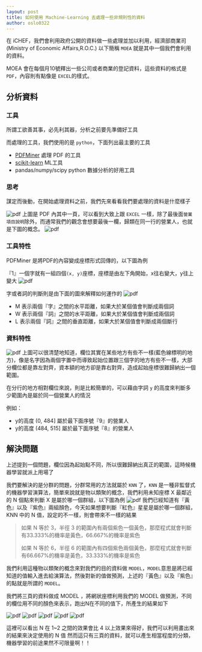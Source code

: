 ```yaml
---
layout: post
title: 如何使用 Machine-Learning 去處理一些非規則性的資料
author: oslo0322
---
```


在 iCHEF，我們會利用政府公開的資料做一些處理並加以利用，經濟部商業司(Ministry of Economic Affairs,R.O.C.) 以下簡稱 `MOEA` 就是其中一個我們會利用的資料。

MOEA 會在每個月10號釋出一些公司或者商業的登記資料，這些資料的格式是 `PDF`，內容則有點像是 `EXCEL`的樣式。

## 分析資料

### 工具
所謂工欲善其事，必先利其器，分析之前要先準備好工具

而處理的工具，我們使用的是 `python`，下面列出最主要的工具

* [PDFMiner](https://github.com/euske/pdfminer) 處理 PDF 的工具
* [scikit-learn](http://scikit-learn.org/stable/) ML工具
* pandas/numpy/scipy python 數據分析的好用工具

### 思考
謀定而後動，在開始處理資料之前，我們先來看看我們要處理的資料是什麼樣子

![pdf](/img/2016-5-8-using-ML-parsing-MOEA-pdf/1.png)
上圖是 PDF 內其中一頁，可以看到大致上跟 `EXCEL` 一樣，除了最後面`營業項目說明`除外，而通常我們的觀念會想要最後一欄，歸類在同一行的營業人，也就是下圖的概念。
![pdf](/img/2016-5-8-using-ML-parsing-MOEA-pdf/2.png)

### 工具特性
PDFMiner 是將PDF的內容變成座標形式回傳的，以下圖為例

『1』一個字就有一組四個`(x, y)`座標，座標是由左下角開始，x往右變大，y往上變大
![pdf](/img/2016-5-8-using-ML-parsing-MOEA-pdf/3.png)

字或者詞的判斷則是由下面的圖來解釋如何運作的
![pdf](/img/2016-5-8-using-ML-parsing-MOEA-pdf/4.png)

* M 表示兩個『字』之間的水平距離，如果大於某個值會判斷成兩個詞
* W 表示兩個『詞』之間的水平距離，如果大於某個值會判斷成兩個詞
* L 表示兩個『詞』之間的垂直距離，如果大於某個值會判斷成兩個斷行

### 資料特性
![pdf](/img/2016-5-8-using-ML-parsing-MOEA-pdf/2.png)
上圖可以很清楚地知道，欄位其實在某些地方有些不一樣(藍色線標明的地方)，像是名字因為兩個字置中而導致起始位置跟三個字的地方有些不一樣，大部分欄位都是靠左對齊，資本額的地方卻是靠右對齊，造成起始座標很難歸納出一個範圍。


在分行的地方相對欄位來說，則是比較簡單的，可以藉由字詞 `y` 的高度來判斷多少範圍內是屬於同一個營業人的情況

例如：

* y的高度 (0, 484]   屬於最下面序號『9』的營業人
* y的高度 (484, 515] 屬於最下面序號『8』的營業人

## 解決問題
上述提到一個問題，欄位因為起始點不同，所以很難歸納出真正的範圍，這時候機器學習就派上用場了

我們要解決的是分群的問題，分群常用的方法就屬於 `KNN` 了，`KNN` 是一種非監督式的機器學習演算法，簡單來說就是物以類聚的概念，我們利用未知座標 X 最鄰近的 N 個點來判斷 X 是屬於哪一個群組，以下圖為例
![pdf](http://bdewilde.github.io/assets/images/2012-10-26-knn-concept.png)
我們已經知道有『黃色』以及『紫色』兩組顏色，今天如果想要判斷『紅色』星星是屬於哪一個群組，KNN 中的 N 值，設定的不一樣，則會帶來不一樣的結果

> 如果 N 等於 3，半徑 3 的範圍內有兩個紫色一個黃色，那麼程式就會判斷有33.333%的機率是黃色，66.667%的機率是紫色
>
> 如果 N 等於 6，半徑 6 的範圍內有四個紫色兩個黃色，那麼程式就會判斷有66.667%的機率是黃色，33.333%的機率是紫色

我們利用這種物以類聚的概念來對我們的目的資料做 `MODEL`，`MODEL`意思是將已經知道的值輸入進去給演算法，然後對新的值做預測，上述的『黃色』以及『紫色』的點就是所謂的 `MODEL`。

我們將三頁的資料做成 MODEL ，將網狀座標利用我們的 MODEL 做預測，不同的欄位用不同的顏色來表示，跑出N在不同的值下，所產生的結果如下

![pdf](/img/2016-5-8-using-ML-parsing-MOEA-pdf/KNN_1_STEP_3.png)
![pdf](/img/2016-5-8-using-ML-parsing-MOEA-pdf/KNN_2_STEP_3.png)
![pdf](/img/2016-5-8-using-ML-parsing-MOEA-pdf/KNN_4_STEP_3.png)
![pdf](/img/2016-5-8-using-ML-parsing-MOEA-pdf/KNN_5_STEP_3.png)
![pdf](/img/2016-5-8-using-ML-parsing-MOEA-pdf/KNN_10_STEP_3.png)


這裡可以看出 N 在 1~2 之間的效果會比 4 以上效果來得好，我們可以利用畫出來的結果來決定使用的 N 值
然而這只有三頁的資料，就可以產生相當程度的分類，機器學習的前途果然不可限量啊！！
